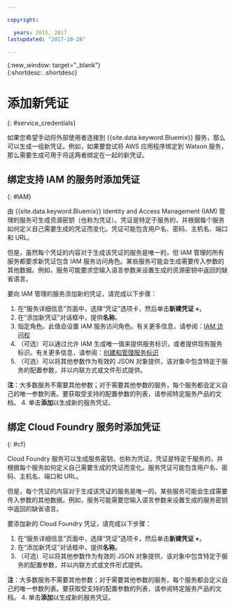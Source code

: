 ```yaml
---

copyright:

  years: 2015, 2017
lastupdated: "2017-10-26"

---
```


{:new_window: target="_blank"}  
{:shortdesc: .shortdesc}


# 添加新凭证
{: #service_credentials}

如果您希望手动将外部使用者连接到 {{site.data.keyword.Bluemix}} 服务，那么可以生成一组新凭证。例如，如果要尝试将 AWS 应用程序绑定到 Watson 服务，那么需要生成可用于将这两者绑定在一起的新凭证。

## 绑定支持 IAM 的服务时添加凭证
{: #IAM}

由 {{site.data.keyword.Bluemix}} Identity and Access Management (IAM) 管理的服务可生成资源密钥（也称为凭证）。凭证是特定于服务的，并根据每个服务如何定义自己需要生成的凭证而变化。凭证可能包含用户名、密码、主机名、端口和 URL。 

但是，虽然每个凭证的内容对于生成该凭证的服务是唯一的，但 IAM 管理的所有服务都要求新凭证包含 IAM 服务访问角色。某些服务可能会生成需要传入参数的其他数据。例如，服务可能要求您输入语言参数来设置生成的资源密钥中返回的缺省语言。 

要向 IAM 管理的服务添加新的凭证，请完成以下步骤：

1. 在“服务详细信息”页面中，选择“凭证”选项卡，然后单击**新建凭证 +**。
2. 在“添加新凭证”对话框中，提供**名称**。
3. 指定角色。此值会设置 IAM 服务访问角色。有关更多信息，请参阅：[IAM 访问权](/docs/iam/users_roles.html#userroles)
4. （可选）可以通过允许 IAM 生成唯一值来提供服务标识，或者提供现有服务标识。有关更多信息，请参阅：[创建和管理服务标识](https://console.stage1.bluemix.net/docs/iam/serviceid.html#serviceids)
3. （可选）可以将其他参数作为有效的 JSON 对象提供，该对象中包含特定于服务的配置参数，并以内联方式或文件形式提供。

  **注**：大多数服务不需要其他参数；对于需要其他参数的服务，每个服务都会定义自己的唯一参数列表。要获取受支持的配置参数的列表，请参阅特定服务产品的文档。
4. 单击**添加**以生成新的服务凭证。

## 绑定 Cloud Foundry 服务时添加凭证
{: #cf}

Cloud Foundry 服务可以生成服务密钥，也称为凭证。凭证是特定于服务的，并根据每个服务如何定义自己需要生成的凭证而变化。服务凭证可能包含用户名、密码、主机名、端口和 URL。 

但是，每个凭证的内容对于生成该凭证的服务是唯一的。某些服务可能会生成需要传入参数的其他数据。例如，服务可能需要您输入语言参数来设置生成的服务密钥中返回的缺省语言。 

要添加新的 Cloud Foundry 凭证，请完成以下步骤：

1. 在“服务详细信息”页面中，选择“凭证”选项卡，然后单击**新建凭证 +**。
2. 在“添加新凭证”对话框中，提供**名称**。
3. （可选）可以将其他参数作为有效的 JSON 对象提供，该对象中包含特定于服务的配置参数，并以内联方式或文件形式提供。

  **注**：大多数服务不需要其他参数；对于需要其他参数的服务，每个服务都会定义自己的唯一参数列表。要获取受支持的配置参数的列表，请参阅特定服务产品的文档。
4. 单击**添加**以生成新的服务凭证。

